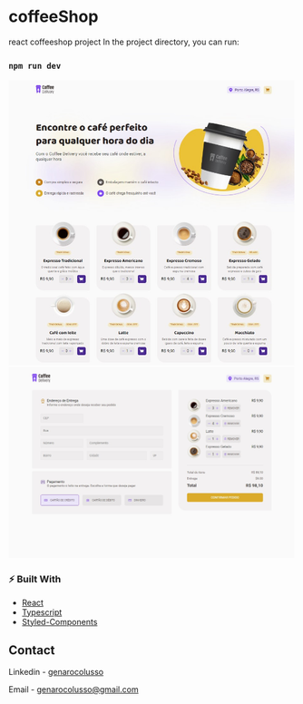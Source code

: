 # coffeeShop
 react coffeeshop project
In the project directory, you can run:

### `npm run dev`
 ![home](/ss0.jpg)
 ![checkout](/ss1.jpg)
### ⚡️ Built With

- [React](https://reactjs.org/)
- [Typescript](https://www.typescriptlang.org/) 
- [Styled-Components](https://styled-components.com/) 
 

##  Contact

Linkedin - [genarocolusso](https://www.linkedin.com/in/genarocolusso/)

Email - [genarocolusso@gmail.com](mailto:genarocolusso@gmail.com)

